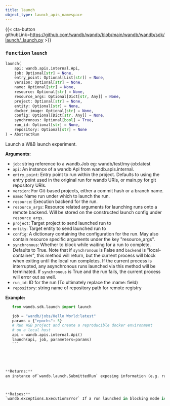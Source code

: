 ```yaml
---
title: launch
object_type: launch_apis_namespace
---
```


{{< cta-button githubLink=https://github.com/wandb/wandb/blob/main/wandb/wandb/sdk/launch/_launch.py >}}




### <kbd>function</kbd> `launch`

```python
launch(
    api: wandb.apis.internal.Api,
    job: Optional[str] = None,
    entry_point: Optional[List[str]] = None,
    version: Optional[str] = None,
    name: Optional[str] = None,
    resource: Optional[str] = None,
    resource_args: Optional[Dict[str, Any]] = None,
    project: Optional[str] = None,
    entity: Optional[str] = None,
    docker_image: Optional[str] = None,
    config: Optional[Dict[str, Any]] = None,
    synchronous: Optional[bool] = True,
    run_id: Optional[str] = None,
    repository: Optional[str] = None
) → AbstractRun
```

Launch a W&B launch experiment. 



**Arguments:**
 
 - `job`:  string reference to a wandb.Job eg: wandb/test/my-job:latest 
 - `api`:  An instance of a wandb Api from wandb.apis.internal. 
 - `entry_point`:  Entry point to run within the project. Defaults to using the entry point used  in the original run for wandb URIs, or main.py for git repository URIs. 
 - `version`:  For Git-based projects, either a commit hash or a branch name. 
 - `name`:  Name run under which to launch the run. 
 - `resource`:  Execution backend for the run. 
 - `resource_args`:  Resource related arguments for launching runs onto a remote backend.  Will be stored on the constructed launch config under ``resource_args``. 
 - `project`:  Target project to send launched run to 
 - `entity`:  Target entity to send launched run to 
 - `config`:  A dictionary containing the configuration for the run. May also contain resource specific arguments under the key "resource_args". 
 - `synchronous`:  Whether to block while waiting for a run to complete. Defaults to True.  Note that if ``synchronous`` is False and ``backend`` is "local-container", this  method will return, but the current process will block when exiting until  the local run completes. If the current process is interrupted, any  asynchronous runs launched via this method will be terminated. If  ``synchronous`` is True and the run fails, the current process will  error out as well. 
 - `run_id`:  ID for the run (To ultimately replace the :name: field) 
 - `repository`:  string name of repository path for remote registry 



**Example:**
 ```python
    from wandb.sdk.launch import launch

    job = "wandb/jobs/Hello World:latest"
    params = {"epochs": 5}
    # Run W&B project and create a reproducible docker environment
    # on a local host
    api = wandb.apis.internal.Api()
    launch(api, job, parameters=params)
    ``` 





**Returns:**
 an instance of`wandb.launch.SubmittedRun` exposing information (e.g. run ID) about the launched run. 



**Raises:**
 `wandb.exceptions.ExecutionError` If a run launched in blocking mode is unsuccessful. 
